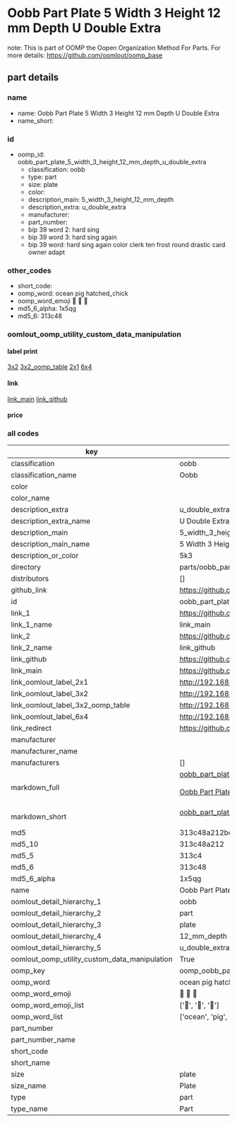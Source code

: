 # Oobb Part Plate 5 Width 3 Height 12 mm Depth U Double Extra  

note: This is part of OOMP the Oopen Organization Method For Parts. For more details: https://github.com/oomlout/oomp_base

##  part details
  







### name
* name: Oobb Part Plate 5 Width 3 Height 12 mm Depth U Double Extra
* name_short: 
### id
* oomp_id: oobb_part_plate_5_width_3_height_12_mm_depth_u_double_extra
  * classification: oobb
  * type: part
  * size: plate
  * color: 
  * description_main: 5_width_3_height_12_mm_depth
  * description_extra: u_double_extra
  * manufacturer: 
  * part_number: 
  * bip 39 word 2: hard sing
  * bip 39 word 3: hard sing again
  * bip 39 word: hard sing again color clerk ten frost round drastic card owner adapt

### other_codes
* short_code: 
* oomp_word: ocean pig hatched_chick
* oomp_word_emoji :ocean: :pig: :hatched_chick:
* md5_6_alpha: 1x5qg
* md5_6: 313c48






### oomlout_oomp_utility_custom_data_manipulation
#### label print
[3x2](http://192.168.1.245:1112/?label=oomp%201x5qg)
[3x2_oomp_table](http://192.168.1.108:1112/?label=oomp%201x5qg)
[2x1](http://192.168.1.242:1112/?label=oomp%201x5qg)
[6x4](http://192.168.1.55:1112/?label=oomp%201x5qg)    

#### link

[link_main](https://github.com/oomlout/oomlout_oomp_version_1_messy/tree/main/parts/oobb_part_plate_5_width_3_height_12_mm_depth_u_double_extra) [link_github](https://github.com/oomlout/oomlout_oomp_version_1_messy/tree/main/parts/oobb_part_plate_5_width_3_height_12_mm_depth_u_double_extra)                             

#### price







### all codes 
| key | value |  
| --- | --- |  
| classification | oobb |  
| classification_name | Oobb |  
| color |  |  
| color_name |  |  
| description_extra | u_double_extra |  
| description_extra_name | U Double Extra |  
| description_main | 5_width_3_height_12_mm_depth |  
| description_main_name | 5 Width 3 Height 12 mm Depth |  
| description_or_color | 5k3 |  
| directory | parts/oobb_part_plate_5_width_3_height_12_mm_depth_u_double_extra |  
| distributors | [] |  
| github_link | https://github.com/oomlout/oomlout_oomp_part_src/tree/main/parts/oobb_part_plate_5_width_3_height_12_mm_depth_u_double_extra |  
| id | oobb_part_plate_5_width_3_height_12_mm_depth_u_double_extra |  
| link_1 | https://github.com/oomlout/oomlout_oomp_version_1_messy/tree/main/parts/oobb_part_plate_5_width_3_height_12_mm_depth_u_double_extra |  
| link_1_name | link_main |  
| link_2 | https://github.com/oomlout/oomlout_oomp_version_1_messy/tree/main/parts/oobb_part_plate_5_width_3_height_12_mm_depth_u_double_extra |  
| link_2_name | link_github |  
| link_github | https://github.com/oomlout/oomlout_oomp_version_1_messy/tree/main/parts/oobb_part_plate_5_width_3_height_12_mm_depth_u_double_extra |  
| link_main | https://github.com/oomlout/oomlout_oomp_version_1_messy/tree/main/parts/oobb_part_plate_5_width_3_height_12_mm_depth_u_double_extra |  
| link_oomlout_label_2x1 | http://192.168.1.242:1112/?label=oomp%201x5qg |  
| link_oomlout_label_3x2 | http://192.168.1.245:1112/?label=oomp%201x5qg |  
| link_oomlout_label_3x2_oomp_table | http://192.168.1.108:1112/?label=oomp%201x5qg |  
| link_oomlout_label_6x4 | http://192.168.1.55:1112/?label=oomp%201x5qg |  
| link_redirect | https://github.com/oomlout/oomlout_oomp_version_1_messy/tree/main/parts/oobb_part_plate_5_width_3_height_12_mm_depth_u_double_extra |  
| manufacturer |  |  
| manufacturer_name |  |  
| manufacturers | [] |  
| markdown_full | [oobb_part_plate_5_width_3_height_12_mm_depth_u_double_extra](none)<br>[](none)<br>[Oobb Part Plate 5 Width 3 Height 12 Mm Depth U Double Extra](none)<br><br> |  
| markdown_short | [oobb_part_plate_5_width_3_height_12_mm_depth_u_double_extra](none)<br><br> |  
| md5 | 313c48a212bc6baf7b9532da09725349 |  
| md5_10 | 313c48a212 |  
| md5_5 | 313c4 |  
| md5_6 | 313c48 |  
| md5_6_alpha | 1x5qg |  
| name | Oobb Part Plate 5 Width 3 Height 12 mm Depth U Double Extra |  
| oomlout_detail_hierarchy_1 | oobb |  
| oomlout_detail_hierarchy_2 | part |  
| oomlout_detail_hierarchy_3 | plate |  
| oomlout_detail_hierarchy_4 | 12_mm_depth |  
| oomlout_detail_hierarchy_5 | u_double_extra |  
| oomlout_oomp_utility_custom_data_manipulation | True |  
| oomp_key | oomp_oobb_part_plate_5_width_3_height_12_mm_depth_u_double_extra |  
| oomp_word | ocean pig hatched_chick |  
| oomp_word_emoji | :ocean: :pig: :hatched_chick: |  
| oomp_word_emoji_list | [':ocean:', ':pig:', ':hatched_chick:'] |  
| oomp_word_list | ['ocean', 'pig', 'hatched_chick'] |  
| part_number |  |  
| part_number_name |  |  
| short_code |  |  
| short_name |  |  
| size | plate |  
| size_name | Plate |  
| type | part |  
| type_name | Part |  
